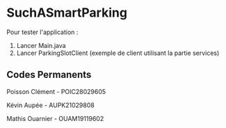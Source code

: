 # SuchASmartParking

Pour tester l'application :
1. Lancer Main.java
2. Lancer ParkingSlotClient (exemple de client utilisant la partie services)

## Codes Permanents

Poisson Clément - POIC28029605

Kévin Aupée - AUPK21029808

Mathis Ouarnier - OUAM19119602
